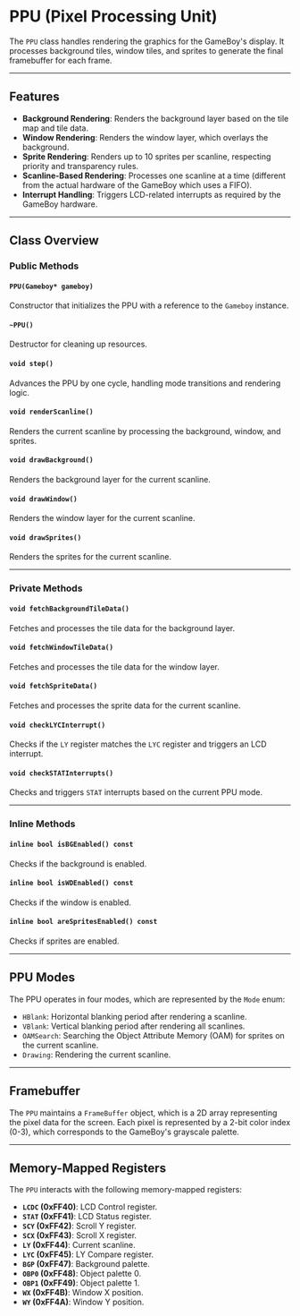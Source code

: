 # PPU (Pixel Processing Unit)

The `PPU` class handles rendering the graphics for the GameBoy's display. It processes background tiles, window tiles, and sprites to generate the final framebuffer for each frame.

---

## Features

- **Background Rendering**: Renders the background layer based on the tile map and tile data.
- **Window Rendering**: Renders the window layer, which overlays the background.
- **Sprite Rendering**: Renders up to 10 sprites per scanline, respecting priority and transparency rules.
- **Scanline-Based Rendering**: Processes one scanline at a time (different from the actual hardware of the GameBoy which uses a FIFO).
- **Interrupt Handling**: Triggers LCD-related interrupts as required by the GameBoy hardware.

---

## Class Overview

### Public Methods

#### `PPU(Gameboy* gameboy)`
Constructor that initializes the PPU with a reference to the `Gameboy` instance.

#### `~PPU()`
Destructor for cleaning up resources.

#### `void step()`
Advances the PPU by one cycle, handling mode transitions and rendering logic.

#### `void renderScanline()`
Renders the current scanline by processing the background, window, and sprites.

#### `void drawBackground()`
Renders the background layer for the current scanline.

#### `void drawWindow()`
Renders the window layer for the current scanline.

#### `void drawSprites()`
Renders the sprites for the current scanline.

---

### Private Methods

#### `void fetchBackgroundTileData()`
Fetches and processes the tile data for the background layer.

#### `void fetchWindowTileData()`
Fetches and processes the tile data for the window layer.

#### `void fetchSpriteData()`
Fetches and processes the sprite data for the current scanline.

#### `void checkLYCInterrupt()`
Checks if the `LY` register matches the `LYC` register and triggers an LCD interrupt.

#### `void checkSTATInterrupts()`
Checks and triggers `STAT` interrupts based on the current PPU mode.

---

### Inline Methods

#### `inline bool isBGEnabled() const`
Checks if the background is enabled.

#### `inline bool isWDEnabled() const`
Checks if the window is enabled.

#### `inline bool areSpritesEnabled() const`
Checks if sprites are enabled.

---

## PPU Modes

The PPU operates in four modes, which are represented by the `Mode` enum:

- `HBlank`: Horizontal blanking period after rendering a scanline.
- `VBlank`: Vertical blanking period after rendering all scanlines.
- `OAMSearch`: Searching the Object Attribute Memory (OAM) for sprites on the current scanline.
- `Drawing`: Rendering the current scanline.

---

## Framebuffer

The `PPU` maintains a `FrameBuffer` object, which is a 2D array representing the pixel data for the screen. Each pixel is represented by a 2-bit color index (0-3), which corresponds to the GameBoy's grayscale palette.

---

## Memory-Mapped Registers

The `PPU` interacts with the following memory-mapped registers:

- **`LCDC` (0xFF40)**: LCD Control register.
- **`STAT` (0xFF41)**: LCD Status register.
- **`SCY` (0xFF42)**: Scroll Y register.
- **`SCX` (0xFF43)**: Scroll X register.
- **`LY` (0xFF44)**: Current scanline.
- **`LYC` (0xFF45)**: LY Compare register.
- **`BGP` (0xFF47)**: Background palette.
- **`OBP0` (0xFF48)**: Object palette 0.
- **`OBP1` (0xFF49)**: Object palette 1.
- **`WX` (0xFF4B)**: Window X position.
- **`WY` (0xFF4A)**: Window Y position.
